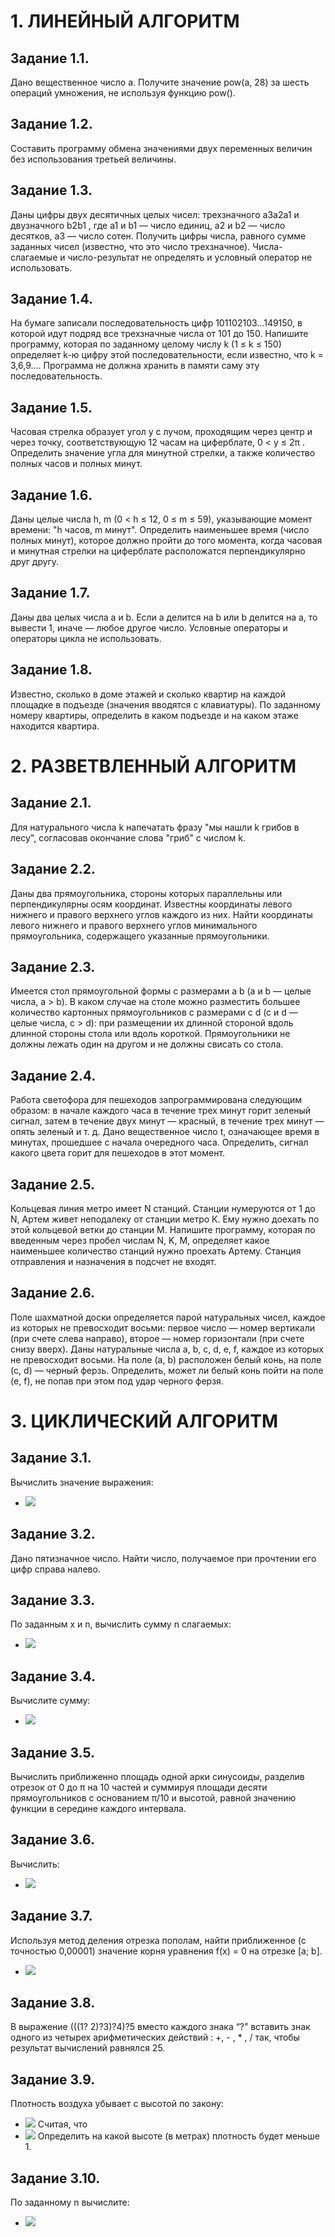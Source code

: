 # 1. ЛИНЕЙНЫЙ АЛГОРИТМ

## Задание 1.1.

Дано вещественное число а. Получите значение pow(a, 28)  за шесть операций умножения, не используя функцию pow().

## Задание 1.2.

Составить программу обмена значениями двух переменных величин без использования третьей величины.

## Задание 1.3.

Даны цифры двух десятичных целых чисел: трехзначного a3a2a1 и двузначного b2b1 , где a1 и b1 — число единиц, a2 и b2 — число десятков, a3 — число сотен. Получить цифры числа, равного сумме заданных чисел (известно, что это число трехзначное). Числа-слагаемые и число-результат не определять и условный оператор не использовать.

## Задание 1.4.

На бумаге записали последовательность цифр 101102103...149150, в которой идут подряд все трехзначные числа от 101 до 150. Напишите программу, которая по заданному целому числу k (1 ≤ k ≤ 150) определяет k-ю цифру этой последовательности, если известно, что k = 3,6,9.... Программа не должна хранить в памяти саму эту последовательность.

## Задание 1.5.

Часовая стрелка образует угол y с лучом, проходящим через центр и через точку, соответствующую 12 часам на циферблате, 0 < y ≤ 2π . Определить значение угла для минутной стрелки, а также количество полных часов и полных минут.

## Задание 1.6.

Даны целые числа h, m (0 < h ≤ 12, 0 ≤ m ≤ 59), указывающие момент времени: "h часов, m минут". Определить наименьшее время (число полных минут), которое должно пройти до того момента, когда часовая и минутная стрелки на циферблате расположатся перпендикулярно друг другу.

## Задание 1.7.

Даны два целых числа a и b. Если a делится на b или b делится на a, то вывести 1, иначе — любое другое число. Условные операторы и операторы цикла не использовать.

## Задание 1.8.

Известно, сколько в доме этажей и сколько квартир на каждой площадке в подъезде (значения вводятся с клавиатуры). По заданному номеру квартиры, определить в каком подъезде и на каком этаже находится квартира.

# 2. РАЗВЕТВЛЕННЫЙ АЛГОРИТМ

## Задание 2.1.

Для натурального числа k напечатать фразу "мы нашли k грибов в лесу", согласовав окончание слова "гриб" с числом k.

## Задание 2.2.

Даны два прямоугольника, стороны которых параллельны или перпендикулярны осям координат. Известны координаты левого нижнего и правого верхнего углов каждого из них. Найти координаты левого нижнего и правого верхнего углов минимального прямоугольника, содержащего указанные прямоугольники.

## Задание 2.3.

Имеется стол прямоугольной формы с размерами a b (a и b — целые числа, a > b). В каком случае на столе можно разместить большее количество картонных прямоугольников с размерами c d (c и d — целые числа, c > d): при размещении их длинной стороной вдоль длинной стороны стола или вдоль короткой. Прямоугольники не должны лежать один на другом и не должны свисать со стола.

## Задание 2.4.

Работа светофора для пешеходов запрограммирована следующим образом: в начале каждого часа в течение трех минут горит зеленый сигнал, затем в течение двух минут — красный, в течение трех минут — опять зеленый и т. д. Дано вещественное число t, означающее время в минутах, прошедшее с начала очередного часа. Определить, сигнал какого цвета горит для пешеходов в этот момент.

## Задание 2.5.

Кольцевая линия метро имеет N станций. Станции нумеруются от 1 до N, Артем живет неподалеку от станции метро К. Ему нужно доехать по этой кольцевой ветки до станции M. Напишите программу, которая по введенным через пробел числам N, K, M, определяет какое наименьшее количество станций нужно проехать Артему. Станция отправления и назначения в подсчет не входят.

## Задание 2.6.

Поле шахматной доски определяется парой натуральных чисел, каждое из которых не превосходит восьми: первое число — номер вертикали (при счете слева направо), второе — номер горизонтали (при счете снизу вверх). Даны натуральные числа a, b, c, d, e, f, каждое из которых не превосходит восьми. На поле (a, b) расположен белый конь, на поле (c, d) — черный ферзь. Определить, может ли белый конь пойти на поле (e, f), не попав при этом под удар черного ферзя.

# 3. ЦИКЛИЧЕСКИЙ АЛГОРИТМ

## Задание 3.1.

Вычислить значение выражения:
* ![](https://github.com/eglogger/NSU/blob/main/course1/flyproof-skillspace/module1/img/3.1.png)

## Задание 3.2.

Дано пятизначное число. Найти число, получаемое при прочтении его цифр справа налево.

## Задание 3.3.

По заданным x и n, вычислить сумму n слагаемых:
* ![](https://github.com/eglogger/NSU/blob/main/course1/flyproof-skillspace/module1/img/3.3.png)

## Задание 3.4.

Вычислите сумму:
* ![](https://github.com/eglogger/NSU/blob/main/course1/flyproof-skillspace/module1/img/3.4.png)

## Задание 3.5.

Вычислить приближенно площадь одной арки синусоиды, разделив отрезок от 0 до π на 10 частей и суммируя площади десяти прямоугольников с основанием π/10 и высотой, равной значению функции в середине каждого интервала.

## Задание 3.6.

Вычислить:
* ![](https://github.com/eglogger/NSU/blob/main/course1/flyproof-skillspace/module1/img/3.6.png)

## Задание 3.7.

Используя метод деления отрезка пополам, найти приближенное (с точностью 0,00001) значение корня уравнения f(x) = 0 на отрезке [a; b].
* ![](https://github.com/eglogger/NSU/blob/main/course1/flyproof-skillspace/module1/img/3.7.png)

## Задание 3.8.

В выражение (((1? 2)?3)?4)?5 вместо каждого знака “?” вставить знак одного из четырех арифметических действий : +, - , * , / так, чтобы результат вычислений равнялся 25.

## Задание 3.9.

Плотность воздуха убывает с высотой по закону:
* ![](https://github.com/eglogger/NSU/blob/main/course1/flyproof-skillspace/module1/img/3.9.1.png)
Считая, что
* ![](https://github.com/eglogger/NSU/blob/main/course1/flyproof-skillspace/module1/img/3.9.2.png)
Определить на какой высоте (в метрах) плотность будет меньше 1.

## Задание 3.10.

По заданному n вычислите:
* ![](https://github.com/eglogger/NSU/blob/main/course1/flyproof-skillspace/module1/img/3.10.png)

